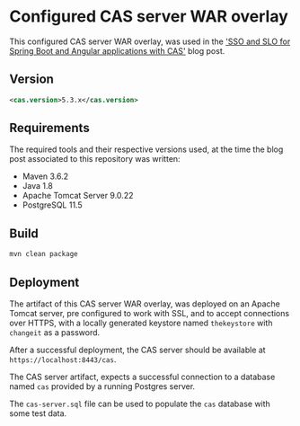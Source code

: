 # Configured CAS server WAR overlay

This configured CAS server WAR overlay, was used in the ['SSO and SLO for Spring Boot and Angular applications with CAS'](https://debbabi-nader.github.io/cas-spring-angular/index.html) blog post.

## Version

```xml
<cas.version>5.3.x</cas.version>
```

## Requirements

The required tools and their respective versions used, at the time the blog post associated to this repository was written:

* Maven 3.6.2
* Java 1.8
* Apache Tomcat Server 9.0.22
* PostgreSQL 11.5

## Build

```bash
mvn clean package
```

## Deployment

The artifact of this CAS server WAR overlay, was deployed on an Apache Tomcat server, pre configured to work with SSL, and to accept connections over HTTPS, with a locally generated keystore named `thekeystore` with `changeit` as a password.

After a successful deployment, the CAS server should be available at `https://localhost:8443/cas`.

The CAS server artifact, expects a successful connection to a database named `cas` provided by a running Postgres server.

The `cas-server.sql` file can be used to populate the `cas` database with some test data.
